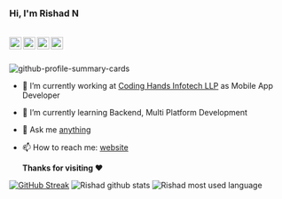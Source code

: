 ### Hi, I'm Rishad N

</br>
<a href="https://www.instagram.com/_rishad_n/">
  <img align="left" width="22px" src="https://cdn.jsdelivr.net/npm/simple-icons@v3/icons/instagram.svg" />
</a>
<a href="https://twitter.com/RishadNFT">
  <img align="left" width="22px" src="https://cdn.jsdelivr.net/npm/simple-icons@v3/icons/twitter.svg" />
</a>
<a href="https://www.linkedin.com/in/rishadn/">
  <img align="left" width="22px" src="https://cdn.jsdelivr.net/npm/simple-icons@v3/icons/linkedin.svg" />
</a>
<a href="https://t.me/RishadN">
  <img align="left" width="22px" src="https://cdn.jsdelivr.net/npm/simple-icons@v3/icons/telegram.svg" />
</a>
</br></br>

![github-profile-summary-cards](https://github-profile-summary-cards.vercel.app/api/cards/profile-details?username=rishad13&theme=github_dark)

- 🔭 I’m currently working at [Coding Hands Infotech LLP](https://www.linkedin.com/company/codinghands/) as Mobile App Developer 
- 🌱 I’m currently learning Backend, Multi Platform Development
- 💬 Ask me [anything](https://www.linkedin.com/in/rishadn/)
- 📫 How to reach me: [website](https://link3.to/rishad)

  **Thanks for visiting :heart:**


[![GitHub Streak](https://github-readme-streak-stats.herokuapp.com?user=rishad13&theme=dark&date_format=M%20j%5B%2C%20Y%5D)](https://git.io/streak-stats)
![Rishad github stats](https://github-readme-stats-phi-blond.vercel.app/api?username=rishad13&theme=dark&show_icons=true)
![Rishad most used language](https://github-readme-stats-phi-blond.vercel.app/api/top-langs/?username=rishad13&theme=dark&layout=compact)
